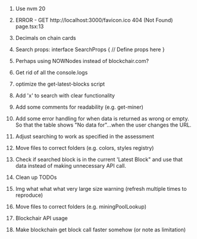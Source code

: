 1. Use nvm 20 

2. ERROR - GET http://localhost:3000/favicon.ico 404 (Not Found)
page.tsx:13 

3. Decimals on chain cards

4. Search props: interface SearchProps {
  // Define props here
}

5. Perhaps using NOWNodes instead of blockchair.com?
6. Get rid of all the console.logs
7. optimize the get-latest-blocks script
8. Add 'x' to search with clear functionality
9. Add some comments for readability (e.g. get-miner)
10. Add some error handling for when data is returned as wrong or empty. So that the table shows "No data for"...when the user changes the URL.
11. Adjust searching to work as specified in the assessment
12. Move files to correct folders (e.g. colors, styles registry)
13. Check if searched block is in the current 'Latest Block" and use that data instead of making unnecessary API call.
14. Clean up TODOs
15. Img what what what very large size warning (refresh multiple times to reproduce)
16. Move files to correct folders (e.g. miningPoolLookup)
17. Blockchair API usage
18. Make blockchain get block call faster somehow (or note as limitation)